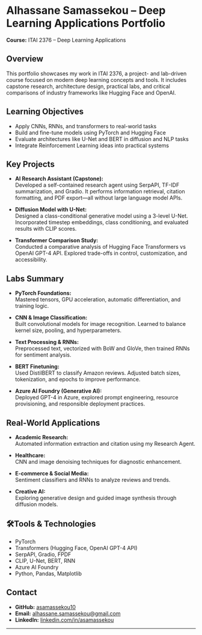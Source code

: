 #  Alhassane Samassekou – Deep Learning Applications Portfolio  
**Course:** ITAI 2376 – Deep Learning Applications

##  Overview  
This portfolio showcases my work in ITAI 2376, a project- and lab-driven course focused on modern deep learning concepts and tools. It includes capstone research, architecture design, practical labs, and critical comparisons of industry frameworks like Hugging Face and OpenAI.

## Learning Objectives  
- Apply CNNs, RNNs, and transformers to real-world tasks  
- Build and fine-tune models using PyTorch and Hugging Face  
- Evaluate architectures like U-Net and BERT in diffusion and NLP tasks  
- Integrate Reinforcement Learning ideas into practical systems

## Key Projects  
- **AI Research Assistant (Capstone):**  
  Developed a self-contained research agent using SerpAPI, TF-IDF summarization, and Gradio. It performs information retrieval, citation formatting, and PDF export—all without large language model APIs.

- **Diffusion Model with U-Net:**  
  Designed a class-conditional generative model using a 3-level U-Net. Incorporated timestep embeddings, class conditioning, and evaluated results with CLIP scores.

- **Transformer Comparison Study:**  
  Conducted a comparative analysis of Hugging Face Transformers vs OpenAI GPT-4 API. Explored trade-offs in control, customization, and accessibility.

## Labs Summary  
- **PyTorch Foundations:**  
  Mastered tensors, GPU acceleration, automatic differentiation, and training logic.

- **CNN & Image Classification:**  
  Built convolutional models for image recognition. Learned to balance kernel size, pooling, and hyperparameters.

- **Text Processing & RNNs:**  
  Preprocessed text, vectorized with BoW and GloVe, then trained RNNs for sentiment analysis.

- **BERT Finetuning:**  
  Used DistilBERT to classify Amazon reviews. Adjusted batch sizes, tokenization, and epochs to improve performance.

- **Azure AI Foundry (Generative AI):**  
  Deployed GPT-4 in Azure, explored prompt engineering, resource provisioning, and responsible deployment practices.

## Real-World Applications  
- **Academic Research:**  
  Automated information extraction and citation using my Research Agent.

- **Healthcare:**  
  CNN and image denoising techniques for diagnostic enhancement.

- **E-commerce & Social Media:**  
  Sentiment classifiers and RNNs to analyze reviews and trends.

- **Creative AI:**  
  Exploring generative design and guided image synthesis through diffusion models.

## 🛠Tools & Technologies  
- PyTorch  
- Transformers (Hugging Face, OpenAI GPT-4 API)  
- SerpAPI, Gradio, FPDF  
- CLIP, U-Net, BERT, RNN  
- Azure AI Foundry  
- Python, Pandas, Matplotlib

## Contact  
- **GitHub:** [asamassekou10](https://github.com/asamassekou10)  
- **Email:** alhassane.samassekou@gmail.com  
- **LinkedIn:** [linkedin.com/in/asamassekou](https://linkedin.com/in/asamassekou)

---

